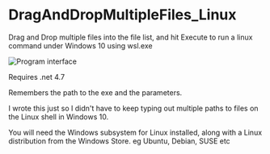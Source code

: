 # DragAndDropMultipleFiles_Linux
Drag and Drop multiple files into the file list, and hit Execute to run a linux command under Windows 10 using wsl.exe

![Program interface](_Screenshot.png)

Requires .net 4.7

Remembers the path to the exe and the parameters.

I wrote this just so I didn't have to keep typing out multiple paths to files on the Linux shell in Windows 10.

You will need the Windows subsystem for Linux installed, along with a Linux distribution from the Windows Store. eg Ubuntu, Debian, SUSE etc
